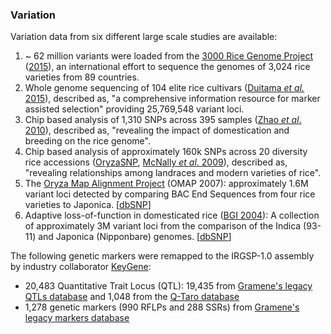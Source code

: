 ### Variation

Variation data from six different large scale studies are available:

1.  ~ 62 million variants were loaded from the [3000 Rice Genome
    Project](https://iric.irri.org/projects/3000-rice-genomes-project)
    ([2015](http://europepmc.org/abstract/MED/24872877)), an
    international effort to sequence the genomes of 3,024 rice varieties
    from 89 countries.
2.  Whole genome sequencing of 104 elite rice cultivars ([Duitama *et
    al.* 2015](http://europepmc.org/abstract/MED/25923345)), described
    as, \"a comprehensive information resource for marker assisted
    selection\" providing 25,769,548 variant loci.
3.  Chip based analysis of 1,310 SNPs across 395 samples ([Zhao *et al*.
    2010](http://europepmc.org/abstract/MED/20520727)), described as,
    \"revealing the impact of domestication and breeding on the rice
    genome\".
4.  Chip based analysis of approximately 160k SNPs across 20 diversity
    rice accessions ([OryzaSNP](http://www.oryzasnp.org/), [McNally *et
    al*. 2009](http://europepmc.org/abstract/MED/19597147)), described
    as, \"revealing relationships among landraces and modern varieties
    of rice\".
5.  The [Oryza Map Alignment Project](http://www.omap.org/) (OMAP 2007):
    approximately 1.6M variant loci detected by comparing BAC End
    Sequences from four rice varieties to Japonica.
    \[[dbSNP](http://www.ncbi.nlm.nih.gov/projects/SNP/snp_viewTable.cgi?h=OMAP)\]
6.  Adaptive loss-of-function in domesticated rice ([BGI
    2004](http://europepmc.org/abstract/MED/15685292)): A collection of
    approximately 3M variant loci from the comparison of the Indica
    (93-11) and Japonica (Nipponbare) genomes.
    \[[dbSNP](http://www.ncbi.nlm.nih.gov/projects/SNP/snp_viewTable.cgi?pub=1049)\]

The following genetic markers were remapped to the IRGSP-1.0 assembly by
industry collaborator [KeyGene](http://www.keygene.com/):

-   20,483 Quantitative Trait Locus (QTL): 19,435 from [Gramene's legacy
    QTLs database](http://archive.gramene.org/qtl) and 1,048 from the
    [Q-Taro database](http://qtaro.abr.affrc.go.jp)
-   1,278 genetic markers (990 RFLPs and 288 SSRs) from [Gramene's
    legacy markers database](http://archive.gramene.org/markers)
